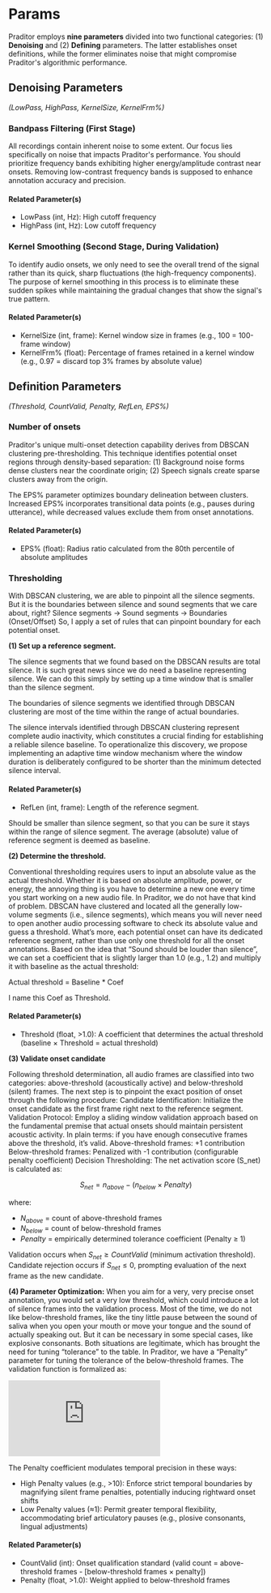 # Params
Praditor employs **nine parameters** divided into two functional categories: (1) **Denoising** and (2) **Defining** parameters. The latter establishes onset definitions, while the former eliminates noise that might compromise Praditor's algorithmic performance.

## Denoising Parameters
_(LowPass, HighPass, KernelSize, KernelFrm%)_

### Bandpass Filtering (First Stage)
All recordings contain inherent noise to some extent. Our focus lies specifically on noise that impacts Praditor's performance.
You should prioritize frequency bands exhibiting higher energy/amplitude contrast near onsets.
Removing low-contrast frequency bands is supposed to enhance annotation accuracy and precision.

#### Related Parameter(s)
* LowPass (int, Hz): High cutoff frequency
* HighPass (int, Hz): Low cutoff frequency

### Kernel Smoothing (Second Stage, During Validation)
To identify audio onsets, we only need to see the overall trend of the signal rather than its quick,
sharp fluctuations (the high-frequency components).
The purpose of kernel smoothing in this process is to eliminate these sudden spikes while maintaining the gradual changes that show the signal's true pattern.

#### Related Parameter(s)
* KernelSize (int, frame): Kernel window size in frames (e.g., 100 = 100-frame window)
* KernelFrm% (float): Percentage of frames retained in a kernel window (e.g., 0.97 = discard top 3% frames by absolute value)

## Definition Parameters
_(Threshold, CountValid, Penalty, RefLen, EPS%)_

### Number of onsets
Praditor's unique multi-onset detection capability derives from DBSCAN clustering pre-thresholding.
This technique identifies potential onset regions through density-based separation: 
(1) Background noise forms dense clusters near the coordinate origin;
(2) Speech signals create sparse clusters away from the origin.

The EPS% parameter optimizes boundary delineation between clusters.
Increased EPS% incorporates transitional data points (e.g., pauses during utterance), while decreased values exclude them from onset annotations.

#### Related Parameter(s)
* EPS% (float): Radius ratio calculated from the 80th percentile of absolute amplitudes


### Thresholding
With DBSCAN clustering, we are able to pinpoint all the silence segments.
But it is the boundaries between silence and sound segments that we care about, right? 
Silence segments → Sound segments → Boundaries (Onset/Offset)
So, I apply a set of rules that can pinpoint boundary for each potential onset. 

**(1) Set up a reference segment.** 

The silence segments that we found based on the DBSCAN results are total silence.
It is such great news since we do need a baseline representing silence.
We can do this simply by setting up a time window that is smaller than the silence segment.

The boundaries of silence segments we identified through DBSCAN clustering are most of the time within the range of actual boundaries.

The silence intervals identified through DBSCAN clustering represent complete audio inactivity,
which constitutes a crucial finding for establishing a reliable silence baseline.
To operationalize this discovery, we propose implementing an adaptive time window mechanism where the window duration is
deliberately configured to be shorter than the minimum detected silence interval.


#### Related Parameter(s)
* RefLen (int, frame): Length of the reference segment.

Should be smaller than silence segment, so that you can be sure it stays within the range of silence segment. The average (absolute) value of reference segment is deemed as baseline.

**(2) Determine the threshold.**

Conventional thresholding requires users to input an absolute value as the actual threshold. Whether it is based on absolute amplitude, power, or energy, the annoying thing is you have to determine a new one every time you start working on a new audio file.
In Praditor, we do not have that kind of problem. DBSCAN have clustered and located all the generally low-volume segments (i.e., silence segments), which means you will never need to open another audio processing software to check its absolute value and guess a threshold. What’s more, each potential onset can have its dedicated reference segment, rather than use only one threshold for all the onset annotations.
Based on the idea that “Sound should be louder than silence”, we can set a coefficient that is slightly larger than 1.0 (e.g., 1.2) and multiply it with baseline as the actual threshold:

Actual threshold = Baseline * Coef

I name this Coef as Threshold.

#### Related Parameter(s)
* Threshold (float, >1.0): A coefficient that determines the actual threshold (baseline × Threshold = actual threshold)

**(3) Validate onset candidate**

Following threshold determination, all audio frames are classified into two categories: above-threshold (acoustically active) and below-threshold (silent) frames. The next step is to pinpoint the exact position of onset through the following procedure:
	Candidate Identification:
Initialize the onset candidate as the first frame right next to the reference segment.
	Validation Protocol:
Employ a sliding window validation approach based on the fundamental premise that actual onsets should maintain persistent acoustic activity. In plain terms: if you have enough consecutive frames above the threshold, it’s valid.
	Above-threshold frames: +1 contribution
	Below-threshold frames: Penalized with -1 contribution (configurable penalty coefficient)
	Decision Thresholding:
The net activation score (S_net) is calculated as:

$$
S_{net}= n_{above} - (n_{below} × Penalty)
$$

where:
* $N_{above}$ = count of above-threshold frames
* $N_{below}$ = count of below-threshold frames
* $Penalty$ = empirically determined tolerance coefficient (Penalty ≥ 1)

Validation occurs when $S_{net} ≥ CountValid$ (minimum activation threshold). 
Candidate rejection occurs if $S_{net} ≤ 0$, prompting evaluation of the next frame as the new candidate.

**(4) Parameter Optimization:**
When you aim for a very, very precise onset annotation, you would set a very low threshold, which could introduce a lot of silence frames into the validation process. Most of the time, we do not like below-threshold frames, like the tiny little pause between the sound of saliva when you open your mouth or move your tongue and the sound of actually speaking out. But it can be necessary in some special cases, like explosive consonants. Both situations are legitimate, which has brought the need for tuning “tolerance” to the table. In Praditor, we have a “Penalty” parameter for tuning the tolerance of the below-threshold frames. 
The validation function is formalized as:

![高清晰度公式](https://latex.codecogs.com/png.latex?%5Cdpi%7B150%7D%20%5Clarge%20Validation(S_%7Bnet%7D)%20%3D%20%5Cbegin%7Bcases%7D%20%5Ctext%7BInvalid%7D%2C%20%26%20%5Cquad%20%5Ctext%7Bif%20%7D%20x%20%5Cleq%200%2C%20%5C%5C%20%5Ctext%7BValid%7D%2C%20%26%20%5Cquad%20%5Ctext%7Bif%20%7D%20x%20%5Cgeq%20%5Ctext%7BCountValid%7D%2C%20%5C%5C%20%5Ctext%7BContinuing%7D%2C%20%26%20%5Cquad%20%5Ctext%7Botherwise.%7D%20%5Cend%7Bcases%7D)

The Penalty coefficient modulates temporal precision in these ways:
* High Penalty values (e.g., >10): Enforce strict temporal boundaries by magnifying silent frame penalties, potentially inducing rightward onset shifts
* Low Penalty values (≈1): Permit greater temporal flexibility, accommodating brief articulatory pauses (e.g., plosive consonants, lingual adjustments)

#### Related Parameter(s)
* CountValid (int): Onset qualification standard (valid count = above-threshold frames - [below-threshold frames × penalty])
* Penalty (float, >1.0): Weight applied to below-threshold frames





